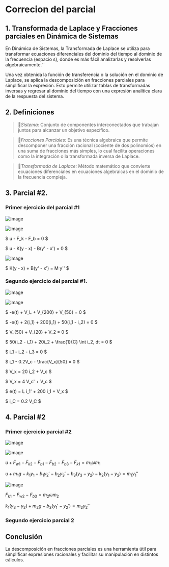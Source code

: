 # Correcion del parcial
## 1. Transformada de Laplace y Fracciones parciales en Dinámica de Sistemas 
En Dinámica de Sistemas, la Transformada de Laplace se utiliza para transformar ecuaciones diferenciales del dominio del tiempo al dominio de la frecuencia (espacio s), donde es más fácil analizarlas y resolverlas algebraicamente.``

Una vez obtenida la función de transferencia o la solución en el dominio de Laplace, se aplica la descomposición en fracciones parciales para simplificar la expresión. Esto permite utilizar tablas de transformadas inversas y regresar al dominio del tiempo con una expresión analítica clara de la respuesta del sistema.


## 2. Definiciones   
  
>🔑*Sistema:* Conjunto de componentes interconectados que trabajan juntos para alcanzar un objetivo específico.
      
>🔑*Fracciones Parciales:* Es una técnica algebraica que permite descomponer una fracción racional (cociente de dos polinomios) en una suma de fracciones más simples, lo cual facilita operaciones como la integración o la transformada inversa de Laplace.
  
>🔑*Transformada de Laplace:* Método matemático que convierte ecuaciones diferenciales en ecuaciones algebraicas en el dominio de la frecuencia compleja.
  
## 3. Parcial #2.
### Primer ejercicio del parcial #1

![image](https://github.com/user-attachments/assets/3395cfee-92fc-405a-8f88-cab69b7f2cd0)

![image](https://github.com/user-attachments/assets/fbe9358f-b649-4b5b-8fc4-0cce84b62e66)

$ u - F_k - F_b = 0 $

$ u - K(y - x) - B(y' - x') = 0 $

![image](https://github.com/user-attachments/assets/dbf48ab6-a8c3-46eb-9e0c-d3eb9b441366)


$ K(y - x) + B(y' - x') = M y'' $


### Segundo ejercicio del parcial #1.

![image](https://github.com/user-attachments/assets/3b44edb8-d573-471b-8f7d-35d35b1d5c82)

![image](https://github.com/user-attachments/assets/afd8ba4c-9fb4-49d7-8ae6-2e21fb8c152e)


$ -e(t) + V_L + V_{200} + V_{50} = 0 $

$ -e(t) + 2(i_1) + 200(i_1) + 50(i_1 - i_2) = 0 $

$ V_{50} + V_{20} + V_2 = 0 $

$ 50(i_2 - i_1) + 20i_2 + \frac{1}{C} \int i_2\, dt = 0 $

$ i_1 - i_2 - i_3 = 0 $

$ i_1 - 0.2V_c - \frac{V_x}{50} = 0 $

$ V_x = 20 i_2 + V_c $

$ V_x = 4 V_c' + V_c $

$ e(t) = L i_1' + 200 i_1 + V_x $

$ i_C = 0.2 V_C $

## 4. Parcial #2
### Primer ejercicio parcial  #2

![image](https://github.com/user-attachments/assets/eb5b9df1-c25f-42c0-b55d-792aa594eebe)

![image](https://github.com/user-attachments/assets/7172ae6a-8f73-44ca-a606-ac886ab3bff6)


$u + F_{w1} - F_{k2} - F_{b1} - F_{b2} - F_{b3} - F_{k1} = m_1 \omega m_1$

$u + m_1 g - k_1 y_1 - b_1 y_2' - b_2 y_3' - b_3 (y_3 - y_2) - k_2 (y_1 - y_2) = m_1 y_1''$

![image](https://github.com/user-attachments/assets/444a7bd0-4580-4490-a1f0-fba6d4a626e1)


$F_{k1} - F_{w2} - F_{b3} = m_2 \omega m_2$

$k_1 (y_3 - y_2) + m_2 g - b_3 (y_1' - y_2') = m_2 y_2''$

### Segundo ejercicio parcial  2


## **Conclusión**
La descomposición en fracciones parciales es una herramienta útil para simplificar expresiones racionales y facilitar su manipulación en distintos cálculos.




